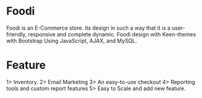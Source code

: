 # Foodi

Foodi is an E-Commerce store. Its design in such a way that it is a user-friendly, responsive and complete dynamic. Foodi design with Keen-themes with Bootstrap Using JavaScript, AJAX, and MySQL.

# Feature
1> Inventory.
2> Email Marketing
3> An easy-to-use checkout
4> Reporting tools and custom report features
5> Easy to Scale and add new feature.
